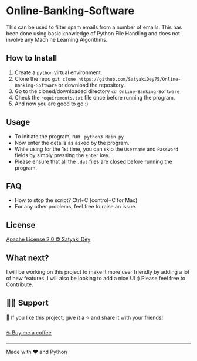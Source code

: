 # Online-Banking-Software
This can be used to filter spam emails from a number of emails. This has been done using basic knowledge of Python File Handling and does not involve any Machine Learning Algorithms.

##
## How to Install
          

1. Create a ```python``` virtual environment. 
2. Clone the repo ``` git clone https://github.com/SatyakiDey75/Online-Banking-Software ``` or download the repository.
3. Go to the cloned/downloaded directory ``` cd Online-Banking-Software ``` 
4. Check the ``` requirements.txt ``` file once before running the program.
5. And now you are good to go :)

##
## Usage
- To initiate the program, run ``` python3 Main.py```
- Now enter the details as asked by the program.
- While using for the 1st time, you can skip the ``` Username ``` and ``` Password ``` fields by simply pressing the ``` Enter ``` key.
- Please ensure that all the ``` .dat ``` files are closed before running the program.

##
## FAQ
- How to stop the script? Ctrl+C (control+C for Mac) 
- For any other problems, feel free to raise an issue.

##
## License
[Apache License 2.0 © Satyaki Dey](https://github.com/SatyakiDey75/Online-Banking-Software/blob/main/LICENSE)

##
## What next?
I will be working on this project to make it more user friendly by adding a lot of new features. I will also be looking to add a nice UI :)
Please feel free to Contribute.

##
## 🙋‍♂️ Support

💙 If you like this project, give it a ⭐ and share it with your friends!<br><br>
[☕ Buy me a coffee](https://www.buymeacoffee.com/satyakidey75)

---

Made with ❤️ and Python <br><br>


